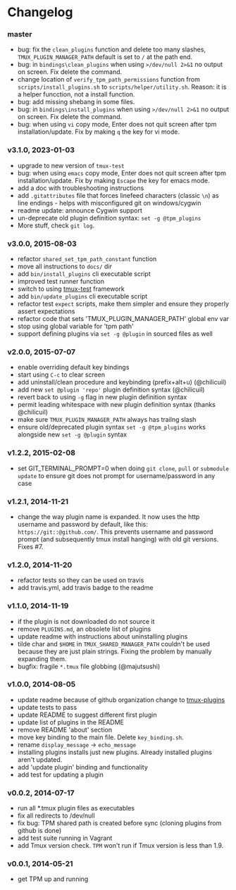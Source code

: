 # Changelog

### master
- bug: fix the `clean_plugins` function and delete too many slashes, `TMUX_PLUGIN_MANAGER_PATH` default is set to `/` at the path end.
- bug: in `bindings\clean_plugins` when using `>/dev/null 2>&1` no output on screen. Fix delete the command.
- change location of `verify_tpm_path_permissions` function from `scripts/install_plugins.sh` to `scripts/helper/utility.sh`.
  Reason: it is a helper funcction, not a install function.
- bug: add missing shebang in some files.
- bug: in `bindings\install_plugins` when using `>/dev/null 2>&1` no output on screen. Fix delete the command.
- bug: when using `vi` copy mode, Enter does not quit screen after tpm
  installation/update. Fix by making `q` the key for vi mode.

### v3.1.0, 2023-01-03
- upgrade to new version of `tmux-test`
- bug: when using `emacs` copy mode, Enter does not quit screen after tpm
  installation/update. Fix by making `Escape` the key for emacs mode.
- add a doc with troubleshooting instructions
- add `.gitattributes` file that forces linefeed characters (classic `\n`) as
  line endings - helps with misconfigured git on windows/cygwin
- readme update: announce Cygwin support
- un-deprecate old plugin definition syntax: `set -g @tpm_plugins`
- More stuff, check `git log`.

### v3.0.0, 2015-08-03
- refactor `shared_set_tpm_path_constant` function
- move all instructions to `docs/` dir
- add `bin/install_plugins` cli executable script
- improved test runner function
- switch to using [tmux-test](https://github.com/tmux-plugins/tmux-test)
  framework
- add `bin/update_plugins` cli executable script
- refactor test `expect` scripts, make them simpler and ensure they properly
  assert expectations
- refactor code that sets 'TMUX_PLUGIN_MANAGER_PATH' global env var
- stop using global variable for 'tpm path'
- support defining plugins via `set -g @plugin` in sourced files as well

### v2.0.0, 2015-07-07
- enable overriding default key bindings
- start using `C-c` to clear screen
- add uninstall/clean procedure and keybinding (prefix+alt+u) (@chilicuil)
- add new `set @plugin 'repo'` plugin definition syntax (@chilicuil)
- revert back to using `-g` flag in new plugin definition syntax
- permit leading whitespace with new plugin definition syntax (thanks @chilicuil)
- make sure `TMUX_PLUGIN_MANAGER_PATH` always has trailng slash
- ensure old/deprecated plugin syntax `set -g @tpm_plugins` works alongside new
  `set -g @plugin` syntax

### v1.2.2, 2015-02-08
- set GIT_TERMINAL_PROMPT=0 when doing `git clone`, `pull` or `submodule update`
  to ensure git does not prompt for username/password in any case

### v1.2.1, 2014-11-21
- change the way plugin name is expanded. It now uses the http username
  and password by default, like this: `https://git::@github.com/`. This prevents
  username and password prompt (and subsequently tmux install hanging) with old
  git versions. Fixes #7.

### v1.2.0, 2014-11-20
- refactor tests so they can be used on travis
- add travis.yml, add travis badge to the readme

### v1.1.0, 2014-11-19
- if the plugin is not downloaded do not source it
- remove `PLUGINS.md`, an obsolete list of plugins
- update readme with instructions about uninstalling plugins
- tilde char and `$HOME` in `TMUX_SHARED_MANAGER_PATH` couldn't be used because
  they are just plain strings. Fixing the problem by manually expanding them.
- bugfix: fragile `*.tmux` file globbing (@majutsushi)

### v1.0.0, 2014-08-05
- update readme because of github organization change to
  [tmux-plugins](https://github.com/tmux-plugins)
- update tests to pass
- update README to suggest different first plugin
- update list of plugins in the README
- remove README 'about' section
- move key binding to the main file. Delete `key_binding.sh`.
- rename `display_message` -> `echo_message`
- installing plugins installs just new plugins. Already installed plugins aren't
  updated.
- add 'update plugin' binding and functionality
- add test for updating a plugin

### v0.0.2, 2014-07-17
- run all *.tmux plugin files as executables
- fix all redirects to /dev/null
- fix bug: TPM shared path is created before sync (cloning plugins from github
  is done)
- add test suite running in Vagrant
- add Tmux version check. `TPM` won't run if Tmux version is less than 1.9.

### v0.0.1, 2014-05-21
- get TPM up and running
